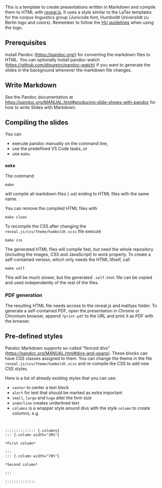This is a template to create presentations written in Markdown and compile them
to HTML with [reveal.js](https://revealjs.com/).
It uses a style similar to the LaTex templates for the corpus linguistics group (Junicode font, Humboldt Universität zu Berlin logo and colors).
Remember to follow the [HU guidelines](https://www.hu-berlin.de/de/hu-intern/design/downloads/logo/standardseite) when using the logo.

## Prerequisites

Install Pandoc (https://pandoc.org/) for converting the markdown files to HTML.
You can optionally install pandoc-watch (https://github.com/dloureiro/pandoc-watch) if you want to generate the slides in the background whenever the markdown file changes.

## Write Markdown

See the Pandoc documentation at https://pandoc.org/MANUAL.html#producing-slide-shows-with-pandoc for how to write Slides with Markdown.

## Compiling the slides

You can 
* execute pandoc manually on the command line, 
* use the predefined VS Code tasks, or 
* use `make`.

### `make`

The command
```
make
```
will compile all markdown files (`.md`) ending to HTML files with the same name.

You can remove the compiled HTML files with
```
make clean
```

To recompile the CSS after changing the `reveal.js/css/theme/humboldt.scss` file execute
```
make css
```

The generated HTML files will compile fast, but need the whole repository (including the images, CSS and JavaScript) to work properly. 
To create a self-contained version, which only needs the HTML itfself, call
```
make self
```
This will be much slower, but the generated `.self.html` file can be copied and
used independently of the rest of the files.

### PDF generation

The resulting HTML file needs access to the reveal.js and mathjax folder. To generate a self-contained PDF,
open the presentation in Chrome or Chromium browser, append `?print-pdf` to the URL and print it as PDF with the browser.

## Pre-defined styles

Pandoc Markdown supports so-called “fenced divs” (https://pandoc.org/MANUAL.html#divs-and-spans). These blocks can have CSS classes assigned to them.
You can change the theme in the file  `reveal.js/css/theme/humboldt.scss` and re-compile the CSS to add new CSS styles.

Here is a list of already existing styles that you can use:

- `center` to center a text block
- `alert` for text that should be marked as extra important
- `small`, `large` and `huge` alter the font-size
- `underline` creates underlined text
- `columns` is a wrapper style around divs with the style `column` to create columns, e.g.
```


:::::::::::::: {.columns}
::: {.column width="30%"}

*First column*

:::
::: {.column width="70%"}

*Second column*

:::

::::::::::::::
```
